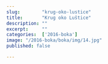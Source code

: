 ```yaml
---
slug:        "krug-oko-lustice"
title:       "Krug oko Luštice"
description: ""
excerpt:     ""
categories:  ['2016-boka']
image: "/2016-boka/boka/img/14.jpg"
published: false

---
```


